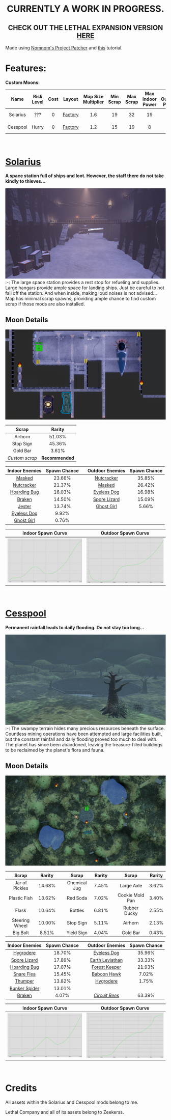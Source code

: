 <div align="center">

# CURRENTLY A WORK IN PROGRESS.
## CHECK OUT THE LETHAL EXPANSION VERSION [HERE](https://github.com/Spookybuddy/LethalMods)

</div>

Made using [Nomnom's Project Patcher](https://github.com/nomnomab/lc-project-patcher) and [this](https://www.youtube.com/watch?v=dnZG5464ZcE&t=1195s) tutorial.

# Features:
**Custom Moons:**

| Name | Risk Level | Cost | Layout | Map Size Multiplier | Min Scrap | Max Scrap | Max Indoor Power | Max Outdoor Power | Weathers |
|:-:|:-:|:-:|:-:|:-:|:-:|:-:|:-:|:-:|:-:|
| Solarius | ??? | 0 | [Factory](https://lethal.miraheze.org/wiki/Interiors#The_Factory) | 1.6 | 19 | 32 | 19 | 6 | Foggy, Eclipsed |
| Cesspool | Hurry | 0 | [Factory](https://lethal.miraheze.org/wiki/Interiors#The_Factory) | 1.2 | 15 | 19 | 8 | 14 | Always Flooded |

‎ 

# [Solarius](https://thunderstore.io/c/lethal-company/p/SpookyBuddy/Solarius/)
**A space station full of ships and loot. However, the staff there do not take kindly to thieves...**

![Solarius](https://raw.githubusercontent.com/Spookybuddy/LethalMods/main/Screenshots/Sol-Hangar.png)
:-:
The large space station provides a rest stop for refueling and supplies. Large hangars provide ample space for landing ships. Just be careful to not fall off the station. And when inside, making loud noises is not advised...
Map has minimal scrap spawns, providing ample chance to find custom scrap if those mods are also installed.
 
## Moon Details

![Solarius Map](https://raw.githubusercontent.com/Spookybuddy/LethalMods/main/Screenshots/Sol-Map.png)

<div align="center">

| Scrap | Rarity |
|:-:|:-:|
| Airhorn | 51.03% |
| Stop Sign | 45.36% |
| Gold Bar | 3.61% |
| *Custom scrap* | **Recommended** |

| Indoor Enemies | Spawn Chance | | Outdoor Enemies| Spawn Chance |
|:-:|:-:|:-:|:-:|:-:|
| [Masked](https://lethal.miraheze.org/wiki/Masks_(Enemy)) | 23.66% |‎ | [Nutcracker](https://lethal.miraheze.org/wiki/Nutcracker) | 35.85% |
| [Nutcracker](https://lethal.miraheze.org/wiki/Nutcracker) | 21.37% |‎ | [Masked](https://lethal.miraheze.org/wiki/Masks_(Enemy)) | 26.42% |
| [Hoarding Bug](https://lethal.miraheze.org/wiki/Hoarding_Bug) | 16.03% |‎ | [Eyeless Dog](https://lethal.miraheze.org/wiki/Eyeless_Dog) | 16.98% |
| [Braken](https://lethal.miraheze.org/wiki/Bracken) | 14.50% | | [Spore Lizard](https://lethal.miraheze.org/wiki/Spore_Lizard) | 15.09% |
| [Jester](https://lethal.miraheze.org/wiki/Jester) | 13.74% | | [Ghost Girl](https://lethal.miraheze.org/wiki/Ghost_Girl) | 5.66% |
| [Eyeless Dog](https://lethal.miraheze.org/wiki/Eyeless_Dog) | 9.92% |‎ | | |
| [Ghost Girl](https://lethal.miraheze.org/wiki/Ghost_Girl) | 0.76% |‎ | | |

</div>

| Indoor Spawn Curve | Outdoor Spawn Curve |
|:-:|:-:|
|![Solarius Indoor Spawn Curve](https://raw.githubusercontent.com/Spookybuddy/LethalMods/main/Screenshots/Sol-In-Curve.png)|![Solarius Outdoor Spawn Curve](https://raw.githubusercontent.com/Spookybuddy/LethalMods/main/Screenshots/Sol-Out-Curve.png)|

‎ 

# [Cesspool](https://thunderstore.io/c/lethal-company/p/SpookyBuddy/Cesspool/)
**Permanent rainfall leads to daily flooding. Do not stay too long...**

![Cesspool](https://raw.githubusercontent.com/Spookybuddy/LethalMods/main/Screenshots/Cess-Ship.png)
:-:
The swampy terrain hides many precious resources beneath the surface. Countless mining operations have been attempted and large facilities built, but the constant rainfall and daily flooding proved too much to deal with.
The planet has since been abandoned, leaving the treasure-filled buildings to be reclaimed by the planet's flora and fauna.

## Moon Details

![Cesspool Map](https://raw.githubusercontent.com/Spookybuddy/LethalMods/main/Screenshots/Cess-Map.png)

<div align="center">

| Scrap | Rarity | | Scrap | Rarity | | Scrap | Rarity |
|:-:|:-:|:-:|:-:|:-:|:-:|:-:|:-:|
| Jar of Pickles | 14.68% | | Chemical Jug | 7.45% | | Large Axle | 3.62% |
| Plastic Fish | 13.62% | | Red Soda | 7.02% | | Cookie Mold Pan | 3.40% |
| Flask | 10.64% | | Bottles | 6.81% | | Rubber Ducky | 2.55% |
| Steering Wheel | 10.00% | | Stop Sign | 5.11% | | Airhorn | 2.13% |
| Big Bolt | 8.51% | | Yield Sign | 4.04% | | Gold Bar | 0.43% |

| Indoor Enemies | Spawn Chance |  | Outdoor Enemies | Spawn Chance |
|:-:|:-:|:-:|:-:|:-:|
| [Hygrodere](https://lethal.miraheze.org/wiki/Hygrodere) | 18.70% | | [Eyeless Dog](https://lethal.miraheze.org/wiki/Eyeless_Dog) | 35.96% |
| [Spore Lizard](https://lethal.miraheze.org/wiki/Spore_Lizard) | 17.89% | | [Earth Leviathan](https://lethal.miraheze.org/wiki/Earth_Leviathan) | 33.33% |
| [Hoarding Bug](https://lethal.miraheze.org/wiki/Hoarding_Bug) | 17.07% | | [Forest Keeper](https://lethal.miraheze.org/wiki/Forest_Keeper) | 21.93% |
| [Snare Flea](https://lethal.miraheze.org/wiki/Snare_Flea) | 15.45% | | [Baboon Hawk](https://lethal.miraheze.org/wiki/Baboon_Hawk) | 7.02% |
| [Thumper](https://lethal.miraheze.org/wiki/Thumper) | 13.82% | | [Hygrodere](https://lethal.miraheze.org/wiki/Hygrodere) | 1.75% |
| [Bunker Spider](https://lethal.miraheze.org/wiki/Bunker_Spider)| 13.01% | | | | | Chemical Jug | 7.45% |
| [Braken](https://lethal.miraheze.org/wiki/Bracken) | 4.07% | | [*Circuit Bees*](https://lethal.miraheze.org/wiki/Circuit_Bees) | 63.39% |

</div>

| Indoor Spawn Curve | Outdoor Spawn Curve |
|:-:|:-:|
|![Cesspool Indoor Spawn Curve](https://raw.githubusercontent.com/Spookybuddy/LethalMods/main/Screenshots/Cess-In-Curve.png)|![Cesspool Outdoor Spawn Curve](https://raw.githubusercontent.com/Spookybuddy/LethalMods/main/Screenshots/Cess-Out-Curve.png)|

‎ 

# Credits
All assets within the Solarius and Cesspool mods belong to me.

Lethal Company and all of its assets belong to Zeekerss.
